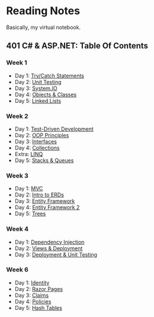 # Reading Notes
Basically, my virtual notebook.
## 401 C# & ASP.NET: Table Of Contents

### Week 1

- Day 1: [Try/Catch Statements](https://hcoggers.github.io/Reading-Notes-Repository/dotnet-week1/401-week1-day1)
- Day 2: [Unit Testing](https://hcoggers.github.io/Reading-Notes-Repository/dotnet-week1/401-week1-day2)
- Day 3: [System.IO](https://hcoggers.github.io/Reading-Notes-Repository/dotnet-week1/401-week1-day3)
- Day 4: [Objects & Classes](https://hcoggers.github.io/Reading-Notes-Repository/dotnet-week1/401-week1-day4)
- Day 5: [Linked Lists](https://hcoggers.github.io/Reading-Notes-Repository/dotnet-week1/401-week1-day5)

### Week 2
- Day 1: [Test-Driven Development](https://hcoggers.github.io/Reading-Notes-Repository/dotnet-week2/401-week2-day1)
- Day 2: [OOP Principles](https://hcoggers.github.io/Reading-Notes-Repository/dotnet-week2/401-week2-day2)
- Day 3: [Interfaces](https://hcoggers.github.io/Reading-Notes-Repository/dotnet-week2/401-week2-day3)
- Day 4: [Collections](https://hcoggers.github.io/Reading-Notes-Repository/dotnet-week2/401-week2-day4a)
- Extra: [LINQ](https://hcoggers.github.io/Reading-Notes-Repository/dotnet-week2/401-week2-day4b)
- Day 5: [Stacks & Queues](https://hcoggers.github.io/Reading-Notes-Repository/dotnet-week2/401-week2-day5)

### Week 3
- Day 1: [MVC](https://hcoggers.github.io/Reading-Notes-Repository/dotnet-week3/401-week3-day1)
- Day 2: [Intro to ERDs](https://hcoggers.github.io/Reading-Notes-Repository/dotnet-week3/401-week3-day2)
- Day 3: [Entity Framework](https://hcoggers.github.io/Reading-Notes-Repository/dotnet-week3/401-week3-day3)
- Day 4: [Entity Framework 2](https://hcoggers.github.io/Reading-Notes-Repository/dotnet-week3/401-week3-day4)
- Day 5: [Trees](https://hcoggers.github.io/Reading-Notes-Repository/dotnet-week3/401-week3-day5)

### Week 4
- Day 1: [Dependency Injection](https://hcoggers.github.io/Reading-Notes-Repository/dotnet-week4/401-week4-day1)
- Day 2: [Views & Deployment](https://hcoggers.github.io/Reading-Notes-Repository/dotnet-week4/401-week4-day2)
- Day 3: [Deployment & Unit Testing](https://hcoggers.github.io/Reading-Notes-Repository/dotnet-week4/401-week4-day3)

### Week 6
- Day 1: [Identity](https://hcoggers.github.io/Reading-Notes-Repository/dotnet-week6/401-week6-day1)
- Day 2: [Razor Pages](https://hcoggers.github.io/Reading-Notes-Repository/dotnet-week6/401-week6-day2)
- Day 3: [Claims](https://hcoggers.github.io/Reading-Notes-Repository/dotnet-week6/401-week6-day3)
- Day 4: [Policies](https://hcoggers.github.io/Reading-Notes-Repository/dotnet-week6/401-week6-day4)
- Day 5: [Hash Tables](https://hcoggers.github.io/Reading-Notes-Repository/dotnet-week6/401-week6-day5)